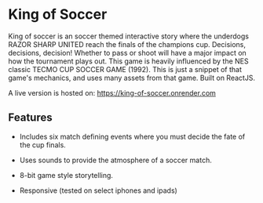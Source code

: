 # King of Soccer

King of soccer is an soccer themed interactive story where the underdogs RAZOR SHARP UNITED reach the finals of the champions cup. Decisions, decisions, decision! Whether to pass or shoot will have a major impact on how the tournament plays out. This game is heavily influenced by the NES classic TECMO CUP SOCCER GAME (1992). This is just a snippet of that game's mechanics, and uses many assets from that game. Built on ReactJS.

A live version is hosted on: https://king-of-soccer.onrender.com

## Features

- Includes six match defining events where you must decide the fate of the cup finals.

- Uses sounds to provide the atmosphere of a soccer match.

- 8-bit game style storytelling.

- Responsive (tested on select iphones and ipads)